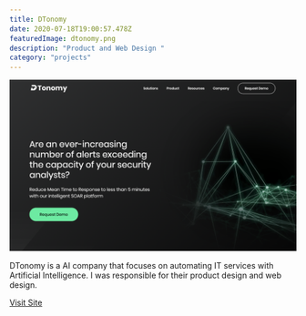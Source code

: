 ```yaml
---
title: DTonomy
date: 2020-07-18T19:00:57.478Z
featuredImage: dtonomy.png
description: "Product and Web Design "
category: "projects"
---
```

![DTonomy](dtonomy.png)

DTonomy is a AI company that focuses on automating IT services with Artificial Intelligence. I was responsible for their product design and web design. 

[Visit Site](https://www.dtonomy.com/)